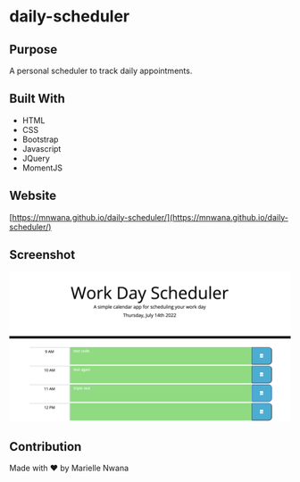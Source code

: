 # daily-scheduler

## Purpose
A personal scheduler to track daily appointments.

## Built With
* HTML
* CSS
* Bootstrap
* Javascript
* JQuery
* MomentJS

## Website
[https://mnwana.github.io/daily-scheduler/](https://mnwana.github.io/daily-scheduler/)

## Screenshot
![Image of scheduler](./assets/images/screenshot.png "Scheduler")


## Contribution
Made with ❤️ by Marielle Nwana